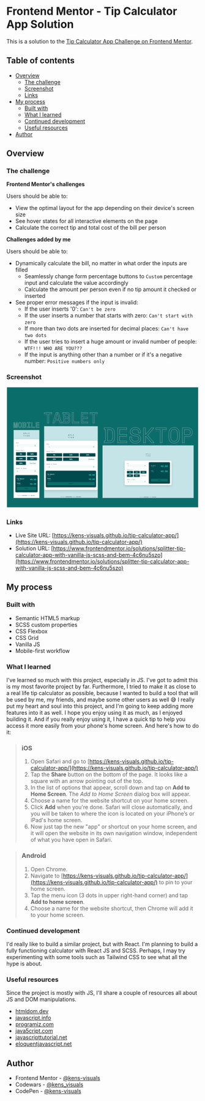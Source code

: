 # Frontend Mentor - Tip Calculator App Solution

This is a solution to the [Tip Calculator App Challenge on Frontend Mentor](https://www.frontendmentor.io/challenges/tip-calculator-app-ugJNGbJUX).

## Table of contents

- [Overview](#overview)
  - [The challenge](#the-challenge)
  - [Screenshot](#screenshot)
  - [Links](#links)
- [My process](#my-process)
  - [Built with](#built-with)
  - [What I learned](#what-i-learned)
  - [Continued development](#continued-development)
  - [Useful resources](#useful-resources)
- [Author](#author)

## Overview

### The challenge

**Frontend Mentor's challenges**

Users should be able to:

- View the optimal layout for the app depending on their device's screen size
- See hover states for all interactive elements on the page
- Calculate the correct tip and total cost of the bill per person

**Challenges added by me**

Users should be able to:

- Dynamically calculate the bill, no matter in what order the inputs are filled
  - Seamlessly change form percentage buttons to `Custom` percentage input and calculate the value accordingly
  - Calculate the amount per person even if no tip amount it checked or inserted
- See proper error messages if the input is invalid:
  - If the user inserts '0': `Can't be zero`
  - If the user inserts a number that starts with zero: `Can't start with zero`
  - If more than two dots are inserted for decimal places: `Can't have two dots`
  - If the user tries to insert a huge amount or invalid number of people: `WTF!!! WHO ARE YOU???`
  - If the input is anything other than a number or if it's a negative number: `Positive numbers only`

### Screenshot

![screenshot](./images/screenshot.png)

### Links

- Live Site URL: [https://kens-visuals.github.io/tip-calculator-app/](https://kens-visuals.github.io/tip-calculator-app/)
- Solution URL: [https://www.frontendmentor.io/solutions/splitter-tip-calculator-app-with-vanilla-js-scss-and-bem-4c6nu5szo](https://www.frontendmentor.io/solutions/splitter-tip-calculator-app-with-vanilla-js-scss-and-bem-4c6nu5szo)

## My process

### Built with

- Semantic HTML5 markup
- SCSS custom properties
- CSS Flexbox
- CSS Grid
- Vanilla JS
- Mobile-first workflow

### What I learned

I've learned so much with this project, especially in JS. I've got to admit this is my most favorite project by far. Furthermore, I tried to make it as close to a real life tip calculator as possible, because I wanted to build a tool that will be used by me, my friends, and maybe some other users as well 😅 I really put my heart and soul into this project, and I'm going to keep adding more features into it as well. I hope you enjoy using it as much, as I enjoyed building it. And if you really enjoy using it, I have a quick tip to help you access it more easily from your phone's home screen. And here's how to do it:

> ### iOS
>
> 1.  Open Safari and go to [https://kens-visuals.github.io/tip-calculator-app/](https://kens-visuals.github.io/tip-calculator-app/)
> 2.  Tap the **Share** button on the bottom of the page. It looks like a square with an arrow pointing out of the top.
> 3.  In the list of options that appear, scroll down and tap on **Add to Home Screen**. The _Add to Home Screen_ dialog box will appear.
> 4.  Choose a name for the website shortcut on your home screen.
> 5.  Click **Add** when you're done. Safari will close automatically, and you will be taken to where the icon is located on your iPhone’s or iPad's home screen.
> 6.  Now just tap the new "app" or shortcut on your home screen, and it will open the website in its own navigation window, independent of what you have open in Safari.

> ### Android
>
> 1. Open Chrome.
> 2. Navigate to [https://kens-visuals.github.io/tip-calculator-app/](https://kens-visuals.github.io/tip-calculator-app/) to pin to your home screen.
> 3. Tap the menu icon (3 dots in upper right-hand corner) and tap **Add to home screen**.
> 4. Choose a name for the website shortcut, then Chrome will add it to your home screen.

### Continued development

I'd really like to build a similar project, but with React. I'm planning to build a fully functioning calculator with React JS and SCSS. Perhaps, I may try experimenting with some tools such as Tailwind CSS to see what all the hype is about.

### Useful resources

Since the project is mostly with JS, I'll share a couple of resources all about JS and DOM manipulations.

- [htmldom.dev](https://htmldom.dev)
- [javascript.info](https://javascript.info)
- [programiz.com](https://www.programiz.com/javascript)
- [java5cript.com](https://www.java5cript.com)
- [javascripttutorial.net](https://www.javascripttutorial.net)
- [eloquentjavascript.net](https://eloquentjavascript.net/index.html)

## Author

- Frontend Mentor - [@kens-visuals](https://www.frontendmentor.io/profile/kens-visuals)
- Codewars - [@kens_visuals](https://www.codewars.com/users/kens_visuals)
- CodePen - [@kens-visuals](https://codepen.io/kens-visuals)

